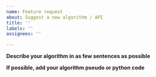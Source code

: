```yaml
---
name: Feature request
about: Suggest a new algorithm / API
title: ''
labels: ''
assignees: ''

---
```


**Describe your algorithm in as few sentences as possible**


**If possible, add your algorithm pseudo or python code**